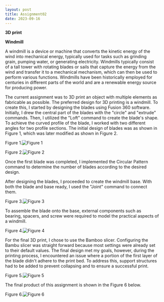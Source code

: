 ```yaml
---
layout: post
title: Assignment02
date: 2023-09-16
---
```


**3D print**


**Windmill**

A windmill is a device or machine that converts the kinetic energy of the wind into mechanical energy, typically used for tasks such as grinding grain, pumping water, or generating electricity. Windmills typically consist of a tall tower with rotating blades or sails that capture the energy from the wind and transfer it to a mechanical mechanism, which can then be used to perform various functions. Windmills have been historically employed for centuries in different parts of the world and are a renewable energy source for producing power.


The current assignment was to 3D print an object with multiple elements as fabricable as possible. The preferred design for 3D printing is a windmill. To create this, I started by designing the blades using Fusion 360 software. Initially, I drew the central part of the blades with the "circle" and "extrude" commands. Then, I utilized the "Loft" command to create the blade's shape. To achieve the curved profile of the blade, I worked with two different angles for two profile sections.
The initial design of blades was as shown in Figure 1, which was later modified as shown in Figure 2.



Figure 1.![Figure 1](1.png)

Figure 2.![Figure 2](2.png)


Once the first blade was completed, I implemented the Circular Pattern command to determine the number of blades according to the desired design.

After designing the blades, I proceeded to create the windmill base. With both the blade and base ready, I used the "Joint" command to connect them.

Figure 3.![Figure 3](3.PNG)


To assemble the blade onto the base, external components such as bearing, spacers, and screw were required to model the practical aspects of a windmill.


Figure 4.![Figure 4](4.png)


For the final 3D print, I chose to use the Bamboo slicer. Configuring the Bambu slicer was straight forward because most settings were already set to their default values. The final design met my goals, however, during the printing process, I encountered an issue where a portion of the first layer of the blade didn't adhere to the print bed. To address this, support structures had to be added to prevent collapsing and to ensure a successful print.


Figure 5.![Figure 5](5.jpg)

The final product of this assignment is shown in the Figure 6 below.


Figure 6.![Figure 6](6.jpg)

